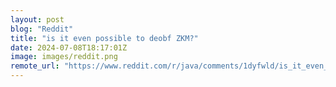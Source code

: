 ```yaml
---
layout: post
blog: "Reddit"
title: "is it even possible to deobf ZKM?"
date: 2024-07-08T18:17:01Z
image: images/reddit.png
remote_url: "https://www.reddit.com/r/java/comments/1dyfwld/is_it_even_possible_to_deobf_zkm/"
---
```

